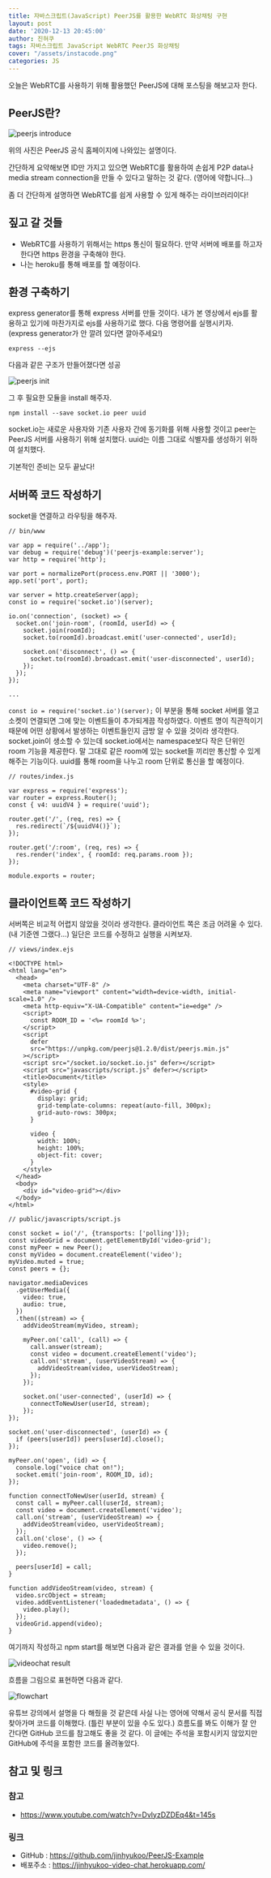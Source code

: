 ```yaml
---
title: 자바스크립트(JavaScript) PeerJS를 활용한 WebRTC 화상채팅 구현
layout: post
date: '2020-12-13 20:45:00'
author: 진혀쿠
tags: 자바스크립트 JavaScript WebRTC PeerJS 화상채팅
cover: "/assets/instacode.png"
categories: JS
---
```


오늘은 WebRTC를 사용하기 위해 활용했던 PeerJS에 대해 포스팅을 해보고자 한다.

## PeerJS란?

<img src="{{ site.baseurl }}/assets/peerjs/introduce.PNG" title="peerjs introduce" class="picture">

위의 사진은 PeerJS 공식 홈페이지에 나와있는 설명이다.

간단하게 요약해보면 ID만 가지고 있으면 WebRTC를 활용하여 손쉽게 P2P data나 media stream connection을 만들 수 있다고 말하는 것 같다. (영어에 약합니다...)

좀 더 간단하게 설명하면 WebRTC를 쉽게 사용할 수 있게 해주는 라이브러리이다!

## 짚고 갈 것들

- WebRTC를 사용하기 위해서는 https 통신이 필요하다. 만약 서버에 배포를 하고자 한다면 https 환경을 구축해야 한다.
- 나는 heroku를 통해 배포를 할 예정이다.

## 환경 구축하기

express generator를 통해 express 서버를 만들 것이다. 내가 본 영상에서 ejs를 활용하고 있기에 마찬가지로 ejs를 사용하기로 했다. 다음 명령어를 실행시키자.
(express generator가 안 깔려 있다면 깔아주세요!)

```express --ejs```

다음과 같은 구조가 만들어졌다면 성공

<img src="{{ site.baseurl }}/assets/peerjs/init.PNG" title="peerjs init" class="picture">

그 후 필요한 모듈을 install 해주자.

```npm install --save socket.io peer uuid```

socket.io는 새로운 사용자와 기존 사용자 간에 동기화를 위해 사용할 것이고 peer는 PeerJS 서버를 사용하기 위해 설치했다. uuid는 이름 그대로 식별자를 생성하기 위하여 설치했다.

기본적인 준비는 모두 끝났다!

## 서버쪽 코드 작성하기

socket을 연결하고 라우팅을 해주자.

```
// bin/www

var app = require('../app');
var debug = require('debug')('peerjs-example:server');
var http = require('http');

var port = normalizePort(process.env.PORT || '3000');
app.set('port', port);

var server = http.createServer(app);
const io = require('socket.io')(server);

io.on('connection', (socket) => {
  socket.on('join-room', (roomId, userId) => {
    socket.join(roomId);
    socket.to(roomId).broadcast.emit('user-connected', userId);
    
    socket.on('disconnect', () => {
      socket.to(roomId).broadcast.emit('user-disconnected', userId);
    });
  });
});

...
```

```const io = require('socket.io')(server);``` 이 부분을 통해 socket 서버를 열고 소켓이 연결되면 그에 맞는 이벤트들이 추가되게끔 작성하였다. 이벤트 명이 직관적이기 때문에 어떤 상황에서 발생하는 이벤트들인지 금방 알 수 있을 것이라 생각한다.  
socket.join이 생소할 수 있는데 socket.io에서는 namespace보다 작은 단위인 room 기능을 제공한다. 말 그대로 같은 room에 있는 socket들 끼리만 통신할 수 있게 해주는 기능이다. uuid를 통해 room을 나누고 room 단위로 통신을 할 예정이다.

```
// routes/index.js

var express = require('express');
var router = express.Router();
const { v4: uuidV4 } = require('uuid');

router.get('/', (req, res) => {
  res.redirect(`/${uuidV4()}`);
});

router.get('/:room', (req, res) => {
  res.render('index', { roomId: req.params.room });
});

module.exports = router;
```

## 클라이언트쪽 코드 작성하기
서버쪽은 비교적 어렵지 않았을 것이라 생각한다. 
클라이언트 쪽은 조금 어려울 수 있다. (내 기준엔 그랬다...)
일단은 코드를 수정하고 실행을 시켜보자.

```
// views/index.ejs

<!DOCTYPE html>
<html lang="en">
  <head>
    <meta charset="UTF-8" />
    <meta name="viewport" content="width=device-width, initial-scale=1.0" />
    <meta http-equiv="X-UA-Compatible" content="ie=edge" />
    <script>
      const ROOM_ID = '<%= roomId %>';
    </script>
    <script
      defer
      src="https://unpkg.com/peerjs@1.2.0/dist/peerjs.min.js"
    ></script>
    <script src="/socket.io/socket.io.js" defer></script>
    <script src="javascripts/script.js" defer></script>
    <title>Document</title>
    <style>
      #video-grid {
        display: grid;
        grid-template-columns: repeat(auto-fill, 300px);
        grid-auto-rows: 300px;
      }

      video {
        width: 100%;
        height: 100%;
        object-fit: cover;
      }
    </style>
  </head>
  <body>
    <div id="video-grid"></div>
  </body>
</html>
```

```
// public/javascripts/script.js

const socket = io('/', {transports: ['polling']});
const videoGrid = document.getElementById('video-grid');
const myPeer = new Peer();
const myVideo = document.createElement('video');
myVideo.muted = true;
const peers = {};

navigator.mediaDevices
  .getUserMedia({
    video: true,
    audio: true,
  })
  .then((stream) => {
    addVideoStream(myVideo, stream);

    myPeer.on('call', (call) => {
      call.answer(stream);
      const video = document.createElement('video');
      call.on('stream', (userVideoStream) => {
        addVideoStream(video, userVideoStream);
      });
    });

    socket.on('user-connected', (userId) => {
      connectToNewUser(userId, stream);
    });
});

socket.on('user-disconnected', (userId) => {
  if (peers[userId]) peers[userId].close();
});

myPeer.on('open', (id) => {
  console.log("voice chat on!");
  socket.emit('join-room', ROOM_ID, id);
});

function connectToNewUser(userId, stream) {
  const call = myPeer.call(userId, stream);
  const video = document.createElement('video');
  call.on('stream', (userVideoStream) => {
    addVideoStream(video, userVideoStream);
  });
  call.on('close', () => {
    video.remove();
  });

  peers[userId] = call;
}

function addVideoStream(video, stream) {
  video.srcObject = stream;
  video.addEventListener('loadedmetadata', () => {
    video.play();
  });
  videoGrid.append(video);
}
```

여기까지 작성하고 npm start를 해보면 다음과 같은 결과를 얻을 수 있을 것이다.

<img src="{{ site.baseurl }}/assets/peerjs/videochat.gif" title="videochat result" class="picture">

흐름을 그림으로 표현하면 다음과 같다.

<img src="{{ site.baseurl }}/assets/peerjs/flowchart.PNG" title="flowchart" class="picture">

유튜브 강의에서 설명을 다 해줬을 것 같은데 사실 나는 영어에 약해서 공식 문서를 직접 찾아가며 코드를 이해했다. (틀린 부분이 있을 수도 있다.) 흐름도를 봐도 이해가 잘 안 간다면 GitHub 코드를 참고해도 좋을 것 같다. 이 글에는 주석을 포함시키지 않았지만 GitHub에 주석을 포함한 코드를 올려놓았다.

## 참고 및 링크
### 참고
- <https://www.youtube.com/watch?v=DvlyzDZDEq4&t=145s>

### 링크
- GitHub : <https://github.com/jinhyukoo/PeerJS-Example>
- 배포주소 : <https://jinhyukoo-video-chat.herokuapp.com/>